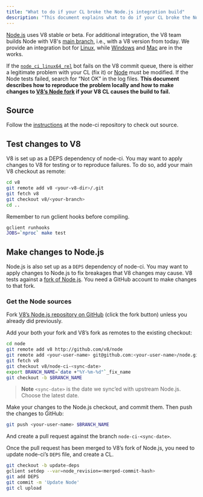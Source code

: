 ```yaml
---
title: "What to do if your CL broke the Node.js integration build"
description: "This document explains what to do if your CL broke the Node.js integration build."
---
```

[Node.js](https://github.com/nodejs/node) uses V8 stable or beta. For additional integration, the V8 team builds Node with V8's [main branch](https://chromium.googlesource.com/v8/v8/+/refs/heads/main), i.e., with a V8 version from today. We provide an integration bot for [Linux](https://ci.chromium.org/p/node-ci/builders/ci/Node-CI%20Linux64), while [Windows](https://ci.chromium.org/p/node-ci/builders/ci/Node-CI%20Win64) and [Mac](https://ci.chromium.org/p/node-ci/builders/ci/Node-CI%20Mac64) are in the works.

If the [`node_ci_linux64_rel`](https://ci.chromium.org/p/node-ci/builders/try/node_ci_linux64_rel) bot fails on the V8 commit queue, there is either a legitimate problem with your CL (fix it) or [Node](https://github.com/v8/node/) must be modified. If the Node tests failed, search for “Not OK” in the log files. **This document describes how to reproduce the problem locally and how to make changes to [V8’s Node fork](https://github.com/v8/node/) if your V8 CL causes the build to fail.**

## Source

Follow the [instructions](https://chromium.googlesource.com/v8/node-ci) at the node-ci repository to check out source.

## Test changes to V8

V8 is set up as a DEPS dependency of node-ci. You may want to apply changes to V8 for testing or to reproduce failures. To do so, add your main V8 checkout as remote:

```bash
cd v8
git remote add v8 <your-v8-dir>/.git
git fetch v8
git checkout v8/<your-branch>
cd ..
```

Remember to run gclient hooks before compiling.

```bash
gclient runhooks
JOBS=`nproc` make test
```

## Make changes to Node.js

Node.js is also set up as a `DEPS` dependency of node-ci. You may want to apply changes to Node.js to fix breakages that V8 changes may cause. V8 tests against a [fork of Node.js](https://github.com/v8/node). You need a GitHub account to make changes to that fork.

### Get the Node sources

Fork [V8’s Node.js repository on GitHub](https://github.com/v8/node/) (click the fork button) unless you already did previously.

Add your both your fork and V8’s fork as remotes to the existing checkout:

```bash
cd node
git remote add v8 http://github.com/v8/node
git remote add <your-user-name> git@github.com:<your-user-name>/node.git
git fetch v8
git checkout v8/node-ci-<sync-date>
export BRANCH_NAME=`date +"%Y-%m-%d"`_fix_name
git checkout -b $BRANCH_NAME
```

> **Note** `<sync-date>` is the date we sync’ed with upstream Node.js. Choose the latest date.

Make your changes to the Node.js checkout, and commit them. Then push the changes to GitHub:

```bash
git push <your-user-name> $BRANCH_NAME
```

And create a pull request against the branch `node-ci-<sync-date>`.


Once the pull request has been merged to V8’s fork of Node.js, you need to update node-ci’s `DEPS` file, and create a CL.

```bash
git checkout -b update-deps
gclient setdep --var=node_revision=<merged-commit-hash>
git add DEPS
git commit -m 'Update Node'
git cl upload
```
